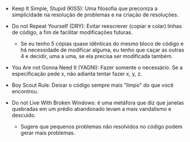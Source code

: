 - Keep It Simple, Stupid (KISS): Uma filosofia que preconiza a simplicidade na resolução de problemas e na criação de resoluções.

- Do not Repeat Yourself (DRY): Evitar reescrever (copiar e colar) linhas de código, a fim de facilitar modificações futuras.
    - Se eu tenho 5 cópias quase idênticas do mesmo bloco de código e há necessidade de modificar alguma, eu tenho que caçar as outras 4 e decidir, uma a uma, se ela precisa ser modificada também.

- You Are not Gonna Need It (YAGNI): Fazer somente o necessário. Se a especificação pede x, não adianta tentar fazer x, y, z.

- Boy Scout Rule: Deixar o código sempre mais "limpo" do que você encontrou.

- Do not Live With Broken Windows: é uma metáfora que diz que janelas quebradas em um prédio abandonado levam a mais vandalismo e descuido.
    - Sugere que pequenos problemas não resolvidos no código podem gerar mais problemas.
